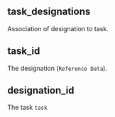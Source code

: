## task_designations

Association of designation to task.

## task_id

The designation (`Reference Data`).

## designation_id

The task `task`

